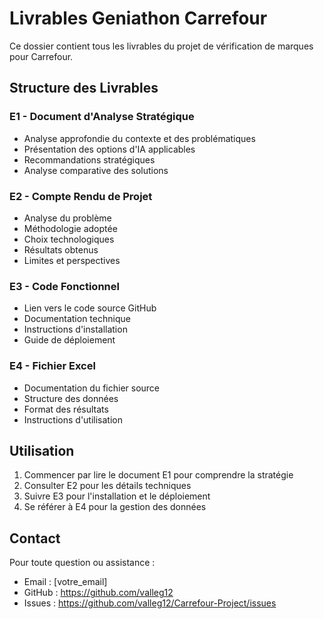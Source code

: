 # Livrables Geniathon Carrefour

Ce dossier contient tous les livrables du projet de vérification de marques pour Carrefour.

## Structure des Livrables

### E1 - Document d'Analyse Stratégique
- Analyse approfondie du contexte et des problématiques
- Présentation des options d'IA applicables
- Recommandations stratégiques
- Analyse comparative des solutions

### E2 - Compte Rendu de Projet
- Analyse du problème
- Méthodologie adoptée
- Choix technologiques
- Résultats obtenus
- Limites et perspectives

### E3 - Code Fonctionnel
- Lien vers le code source GitHub
- Documentation technique
- Instructions d'installation
- Guide de déploiement

### E4 - Fichier Excel
- Documentation du fichier source
- Structure des données
- Format des résultats
- Instructions d'utilisation

## Utilisation

1. Commencer par lire le document E1 pour comprendre la stratégie
2. Consulter E2 pour les détails techniques
3. Suivre E3 pour l'installation et le déploiement
4. Se référer à E4 pour la gestion des données

## Contact

Pour toute question ou assistance :
- Email : [votre_email]
- GitHub : https://github.com/valleg12
- Issues : https://github.com/valleg12/Carrefour-Project/issues 